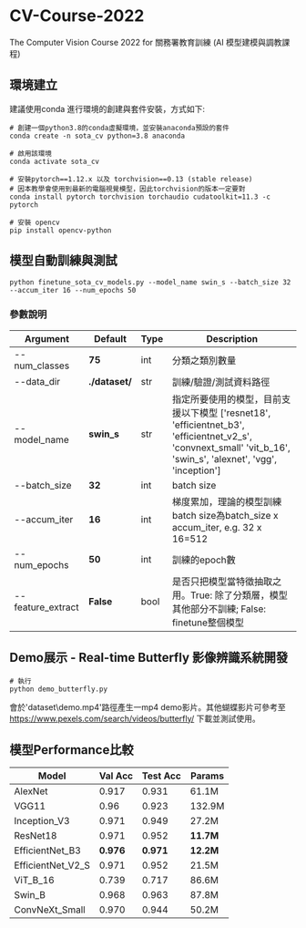 # CV-Course-2022
The Computer Vision Course 2022 for 關務署教育訓練 (AI 模型建模與調教課程)

## 環境建立
建議使用conda 進行環境的創建與套件安裝，方式如下:  
```
# 創建一個python3.8的conda虛擬環境，並安裝anaconda預設的套件
conda create -n sota_cv python=3.8 anaconda

# 啟用該環境
conda activate sota_cv

# 安裝pytorch==1.12.x 以及 torchvision==0.13 (stable release)
# 因本教學會使用到最新的電腦視覺模型，因此torchvision的版本一定要對
conda install pytorch torchvision torchaudio cudatoolkit=11.3 -c pytorch

# 安裝 opencv
pip install opencv-python
```

## 模型自動訓練與測試
```
python finetune_sota_cv_models.py --model_name swin_s --batch_size 32 --accum_iter 16 --num_epochs 50
```

### 參數說明
| **Argument** | **Default** | **Type** | **Description** |  
| ---- | --- | --- | --- |
| --num_classes | **75** | int | 分類之類別數量 |
| --data_dir | **./dataset/** | str | 訓練/驗證/測試資料路徑 |
| --model_name | **swin_s** | str | 指定所要使用的模型，目前支援以下模型 ['resnet18', 'efficientnet_b3', 'efficientnet_v2_s', 'convnext_small' 'vit_b_16', 'swin_s', 'alexnet', 'vgg', 'inception'] |
| --batch_size | **32** | int | batch size |
| --accum_iter | **16** | int | 梯度累加，理論的模型訓練batch size為batch_size x accum_iter, e.g. 32 x 16=512 |
| --num_epochs | **50** | int | 訓練的epoch數 |
| --feature_extract | **False** | bool | 是否只把模型當特徵抽取之用。True: 除了分類層，模型其他部分不訓練; False: finetune整個模型 |

## Demo展示 - Real-time Butterfly 影像辨識系統開發
```
# 執行
python demo_butterfly.py
```
會於'dataset\demo.mp4'路徑產生一mp4 demo影片。其他蝴蝶影片可參考至 https://www.pexels.com/search/videos/butterfly/ 下載並測試使用。

## 模型Performance比較
| **Model** | **Val Acc** | **Test Acc** | **Params** |  
| ---- | --- | --- | --- |
| AlexNet | 0.917 | 0.931 | 61.1M |
| VGG11 | 0.96 | 0.923 | 132.9M |
| Inception_V3 | 0.971 | 0.949 | 27.2M |
| ResNet18 | 0.971 | 0.952 | **11.7M** |
| EfficientNet_B3 | **0.976** | **0.971** | **12.2M** |
| EfficientNet_V2_S | 0.971 | 0.952 | 21.5M |
| ViT_B_16 | 0.739 | 0.717 | 86.6M |
| Swin_B | 0.968 | 0.963 | 87.8M |
| ConvNeXt_Small | 0.970 | 0.944 | 50.2M |


